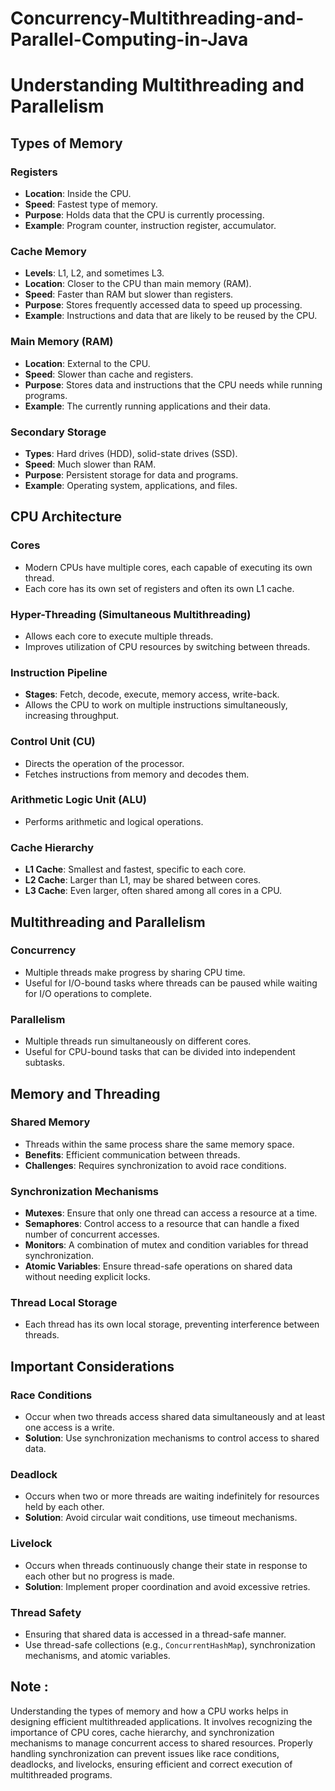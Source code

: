 # Concurrency-Multithreading-and-Parallel-Computing-in-Java

# Understanding Multithreading and Parallelism

## Types of Memory

### Registers
- **Location**: Inside the CPU.
- **Speed**: Fastest type of memory.
- **Purpose**: Holds data that the CPU is currently processing.
- **Example**: Program counter, instruction register, accumulator.

### Cache Memory
- **Levels**: L1, L2, and sometimes L3.
- **Location**: Closer to the CPU than main memory (RAM).
- **Speed**: Faster than RAM but slower than registers.
- **Purpose**: Stores frequently accessed data to speed up processing.
- **Example**: Instructions and data that are likely to be reused by the CPU.

### Main Memory (RAM)
- **Location**: External to the CPU.
- **Speed**: Slower than cache and registers.
- **Purpose**: Stores data and instructions that the CPU needs while running programs.
- **Example**: The currently running applications and their data.

### Secondary Storage
- **Types**: Hard drives (HDD), solid-state drives (SSD).
- **Speed**: Much slower than RAM.
- **Purpose**: Persistent storage for data and programs.
- **Example**: Operating system, applications, and files.

## CPU Architecture

### Cores
- Modern CPUs have multiple cores, each capable of executing its own thread.
- Each core has its own set of registers and often its own L1 cache.

### Hyper-Threading (Simultaneous Multithreading)
- Allows each core to execute multiple threads.
- Improves utilization of CPU resources by switching between threads.

### Instruction Pipeline
- **Stages**: Fetch, decode, execute, memory access, write-back.
- Allows the CPU to work on multiple instructions simultaneously, increasing throughput.

### Control Unit (CU)
- Directs the operation of the processor.
- Fetches instructions from memory and decodes them.

### Arithmetic Logic Unit (ALU)
- Performs arithmetic and logical operations.

### Cache Hierarchy
- **L1 Cache**: Smallest and fastest, specific to each core.
- **L2 Cache**: Larger than L1, may be shared between cores.
- **L3 Cache**: Even larger, often shared among all cores in a CPU.

## Multithreading and Parallelism

### Concurrency
- Multiple threads make progress by sharing CPU time.
- Useful for I/O-bound tasks where threads can be paused while waiting for I/O operations to complete.

### Parallelism
- Multiple threads run simultaneously on different cores.
- Useful for CPU-bound tasks that can be divided into independent subtasks.

## Memory and Threading

### Shared Memory
- Threads within the same process share the same memory space.
- **Benefits**: Efficient communication between threads.
- **Challenges**: Requires synchronization to avoid race conditions.

### Synchronization Mechanisms
- **Mutexes**: Ensure that only one thread can access a resource at a time.
- **Semaphores**: Control access to a resource that can handle a fixed number of concurrent accesses.
- **Monitors**: A combination of mutex and condition variables for thread synchronization.
- **Atomic Variables**: Ensure thread-safe operations on shared data without needing explicit locks.

### Thread Local Storage
- Each thread has its own local storage, preventing interference between threads.

## Important Considerations

### Race Conditions
- Occur when two threads access shared data simultaneously and at least one access is a write.
- **Solution**: Use synchronization mechanisms to control access to shared data.

### Deadlock
- Occurs when two or more threads are waiting indefinitely for resources held by each other.
- **Solution**: Avoid circular wait conditions, use timeout mechanisms.

### Livelock
- Occurs when threads continuously change their state in response to each other but no progress is made.
- **Solution**: Implement proper coordination and avoid excessive retries.

### Thread Safety
- Ensuring that shared data is accessed in a thread-safe manner.
- Use thread-safe collections (e.g., `ConcurrentHashMap`), synchronization mechanisms, and atomic variables.

## Note : 
Understanding the types of memory and how a CPU works helps in designing efficient multithreaded applications. It involves recognizing the importance of CPU cores, cache hierarchy, and synchronization mechanisms to manage concurrent access to shared resources. Properly handling synchronization can prevent issues like race conditions, deadlocks, and livelocks, ensuring efficient and correct execution of multithreaded programs.


